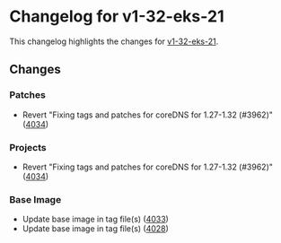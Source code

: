 # Changelog for v1-32-eks-21

This changelog highlights the changes for [v1-32-eks-21](https://github.com/aws/eks-distro/tree/v1-32-eks-21).

## Changes

### Patches
* Revert "Fixing tags and patches for coreDNS for 1.27-1.32 (#3962)" ([4034](https://github.com/aws/eks-distro/pull/4034))

### Projects
* Revert "Fixing tags and patches for coreDNS for 1.27-1.32 (#3962)" ([4034](https://github.com/aws/eks-distro/pull/4034))

### Base Image
* Update base image in tag file(s) ([4033](https://github.com/aws/eks-distro/pull/4033))
* Update base image in tag file(s) ([4028](https://github.com/aws/eks-distro/pull/4028))

